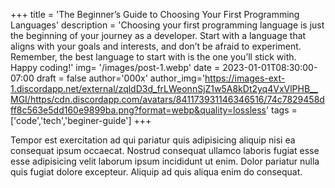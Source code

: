 +++
title = 'The Beginner’s Guide to Choosing Your First Programming Languages'
description = 'Choosing your first programming language is just the beginning of your journey as a developer. Start with a language that aligns with your goals and interests, and don’t be afraid to experiment. Remember, the best language to start with is the one you’ll stick with. Happy coding!'
img= '/images/post-1.webp'
date = 2023-01-01T08:30:00-07:00
draft = false
author='000x'
author_img='https://images-ext-1.discordapp.net/external/zqldD3d_frLWeonnSjZ1w5A8kDt2yq4VxVlPHB__MGI/https/cdn.discordapp.com/avatars/841173931146346516/74c7829458dff8c563e5dd160e9899ba.png?format=webp&quality=lossless'
 tags  =['code','tech','beginer-guide']
+++

Tempor est exercitation ad qui pariatur quis adipisicing aliquip nisi ea consequat ipsum occaecat. Nostrud consequat ullamco laboris fugiat esse esse adipisicing velit laborum ipsum incididunt ut enim. Dolor pariatur nulla quis fugiat dolore excepteur. Aliquip ad quis aliqua enim do consequat.
